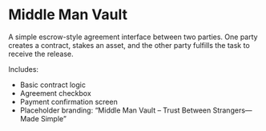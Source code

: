 # Middle Man Vault

A simple escrow-style agreement interface between two parties. One party creates a contract, stakes an asset, and the other party fulfills the task to receive the release.

Includes:
- Basic contract logic
- Agreement checkbox
- Payment confirmation screen
- Placeholder branding: “Middle Man Vault – Trust Between Strangers—Made Simple”
